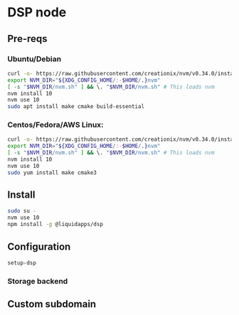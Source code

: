 # DSP node
## Pre-reqs
### Ubuntu/Debian
```bash
curl -o- https://raw.githubusercontent.com/creationix/nvm/v0.34.0/install.sh | bash
export NVM_DIR="${XDG_CONFIG_HOME/:-$HOME/.}nvm"
[ -s "$NVM_DIR/nvm.sh" ] && \. "$NVM_DIR/nvm.sh" # This loads nvm
nvm install 10
nvm use 10
sudo apt install make cmake build-essential
```

### Centos/Fedora/AWS Linux:
```bash
curl -o- https://raw.githubusercontent.com/creationix/nvm/v0.34.0/install.sh | bash
export NVM_DIR="${XDG_CONFIG_HOME/:-$HOME/.}nvm"
[ -s "$NVM_DIR/nvm.sh" ] && \. "$NVM_DIR/nvm.sh" # This loads nvm
nvm install 10
nvm use 10
sudo yum install make cmake3

```


## Install
```bash
sudo su -
nvm use 10
npm install -g @liquidapps/dsp
```
## Configuration
```bash
setup-dsp
```

### Storage backend
## Custom subdomain

